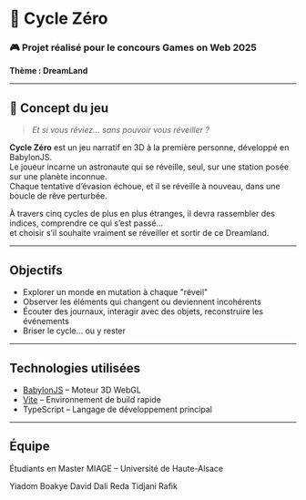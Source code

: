 # 🌌 Cycle Zéro

### 🎮 Projet réalisé pour le concours Games on Web 2025
**Thème : DreamLand**

---

## 🧠 Concept du jeu

> *Et si vous rêviez... sans pouvoir vous réveiller ?*

**Cycle Zéro** est un jeu narratif en 3D à la première personne, développé en BabylonJS.  
Le joueur incarne un astronaute qui se réveille, seul, sur une station posée sur une planète inconnue.  
Chaque tentative d’évasion échoue, et il se réveille à nouveau, dans une boucle de rêve perturbée.

À travers cinq cycles de plus en plus étranges, il devra rassembler des indices, comprendre ce qui s’est passé…  
et choisir s’il souhaite vraiment se réveiller et sortir de ce Dreamland.

---

## Objectifs

- Explorer un monde en mutation à chaque "réveil"
- Observer les éléments qui changent ou deviennent incohérents
- Écouter des journaux, interagir avec des objets, reconstruire les événements
- Briser le cycle... ou y rester

---

## Technologies utilisées

- [BabylonJS](https://www.babylonjs.com/) – Moteur 3D WebGL
- [Vite](https://vitejs.dev/) – Environnement de build rapide
- TypeScript – Langage de développement principal

---

## Équipe

Étudiants en Master MIAGE – Université de Haute-Alsace

Yiadom Boakye David
Dali Reda
Tidjani Rafik 
